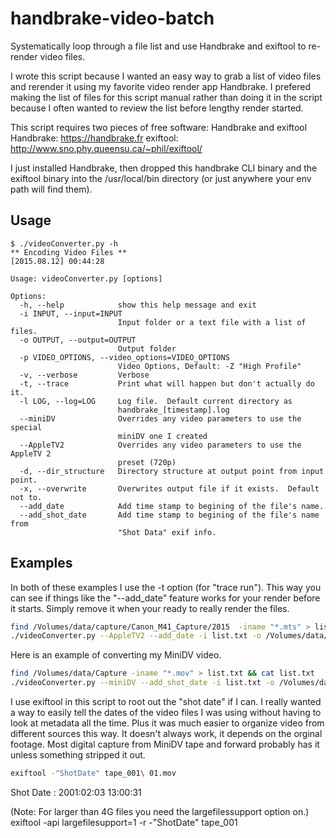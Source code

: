 # handbrake-video-batch
Systematically loop through a file list and use Handbrake and exiftool to re-render video files.

I wrote this script because I wanted an easy way to grab a list of video files and rerender it using my favorite video render app Handbrake.  I prefered making the list of files for this script manual rather than doing it in the script because I often wanted to review the list before lengthy render started.

This script requires two pieces of free software: Handbrake and exiftool
Handbrake: https://handbrake.fr
exiftool: http://www.sno.phy.queensu.ca/~phil/exiftool/

I just installed Handbrake, then dropped this handbrake CLI binary and the exiftool binary into the /usr/local/bin directory (or just anywhere your env path will find them).


## Usage
```
$ ./videoConverter.py -h
** Encoding Video Files **
[2015.08.12] 00:44:28

Usage: videoConverter.py [options]

Options:
  -h, --help            show this help message and exit
  -i INPUT, --input=INPUT
                        Input folder or a text file with a list of files.
  -o OUTPUT, --output=OUTPUT
                        Output folder
  -p VIDEO_OPTIONS, --video_options=VIDEO_OPTIONS
                        Video Options, Default: -Z "High Profile"
  -v, --verbose         Verbose
  -t, --trace           Print what will happen but don't actually do it.
  -l LOG, --log=LOG     Log file.  Default current directory as
                        handbrake_[timestamp].log
  --miniDV              Overrides any video parameters to use the special
                        miniDV one I created
  --AppleTV2            Overrides any video parameters to use the AppleTV 2
                        preset (720p)
  -d, --dir_structure   Directory structure at output point from input point.
  -x, --overwrite       Overwrites output file if it exists.  Default not to.
  --add_date            Add time stamp to begining of the file's name.
  --add_shot_date       Add time stamp to begining of the file's name from
                        "Shot Data" exif info.
  ```
  
## Examples
In both of these examples I use the -t option (for "trace run").  This way you can see if things like the "--add_date" feature works for your render before it starts.  Simply remove it when your ready to really render the files.
```sh
find /Volumes/data/capture/Canon_M41_Capture/2015  -iname "*.mts" > list.txt && cat list.txt
./videoConverter.py --AppleTV2 --add_date -i list.txt -o /Volumes/data/Video/Canon_M41_Converted/2015_mts -t
```

Here is an example of converting my MiniDV video.
```sh
find /Volumes/data/Capture -iname "*.mov" > list.txt && cat list.txt
./videoConverter.py --miniDV --add_shot_date -i list.txt -o /Volumes/data/rendered/Sony -t
```

I use exiftool in this script to root out the "shot date" if I can.  I really wanted a way to easily tell the dates of the video files I was using without having to look at metadata all the time.  Plus it was much easier to organize video from different sources this way.  It doesn't always work, it depends on the orginal footage.  Most digital capture from MiniDV tape and forward probably has it unless something stripped it out.

```sh
exiftool -"ShotDate" tape_001\ 01.mov
```
Shot Date                       : 2001:02:03 13:00:31


(Note: For larger than 4G files you need the largefilessupport option on.)
exiftool -api largefilesupport=1 -r -"ShotDate" tape_001
